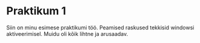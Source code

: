# Praktikum 1

Siin on minu esimese praktikumi töö.
Peamised raskused tekkisid windowsi aktiveerimisel. Muidu oli kõik lihtne ja arusaadav.
